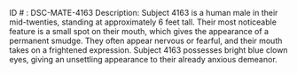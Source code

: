 ID # : DSC-MATE-4163
Description: Subject 4163 is a human male in their mid-twenties, standing at approximately 6 feet tall. Their most noticeable feature is a small spot on their mouth, which gives the appearance of a permanent smudge. They often appear nervous or fearful, and their mouth takes on a frightened expression. Subject 4163 possesses bright blue clown eyes, giving an unsettling appearance to their already anxious demeanor. 